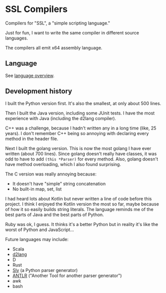 # SSL Compilers

Compilers for "SSL", a "simple scripting language."

Just for fun, I want to write the same compiler in different source languages.

The compilers all emit x64 assembly language.

## Language

See [language overview](docs/LANGUAGE.md).

## Development history

I built the Python version first. It's also the smallest, at only about 500 lines.

Then I built the Java version, including some JUnit tests. I have the most
experience with Java (including the d2lang compiler).

C++ was a challenge, because I hadn't written any in a long time (like, 25 years).
I don't remember C++ being so annoying with declaring every method in the header
file.

Next I built the golang version. This is now the most golang I have ever written
(about 700 lines). Since golang doesn't really have classes, it was odd to have
to add `(this *Parser)` for every method. Also, golang doesn't have method 
overloading, which I also found surprising.

The C version was really annoying because:
  * It doesn't have "simple" string concatenation
  * No built-in map, set, list

I had heard lots about Kotlin but never written a line of code before this 
project. I think I enjoyed the Kotlin version the most so far, maybe because
of how it so easily builds string literals. The language reminds me of the best
parts of Java and the best parts of Python.

Ruby was ok, I guess. It thinks it's a better Python but in reality it's like
the worst of Python and JavaScript...

Future languages may include:
   * Scala
   * [d2lang](https://github.com/dplassgit/d2lang)
   * D
   * Rust
   * [Sly](https://github.com/dabeaz/sly) (a Python parser generator)
   * [ANTLR](https://www.antlr.org/) ("Another Tool for another parser generator")
   * awk
   * bash


